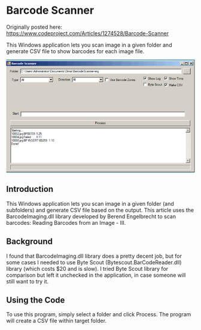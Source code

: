 # Barcode Scanner

Originally posted here: 
https://www.codeproject.com/Articles/1274528/Barcode-Scanner

This Windows application lets you scan image in a given folder and generate CSV file to show barcodes for each image file.

![](img/barcodescanner2.gif)

## Introduction
This Windows application lets you scan image in a given folder (and subfolders) and generate CSV file based on the output. This article uses the BarcodeImaging.dll library developed by Berend Engelbrecht to scan barcodes: Reading Barcodes from an Image - III.

## Background
I found that BarcodeImaging.dll library does a pretty decent job, but for some cases I needed to use Byte Scout (Bytescout.BarCodeReader.dll) library (which costs $20 and is slow). I tried Byte Scout library for comparison but left it unchecked in the application, in case someone will still want to try it.

## Using the Code
To use this program, simply select a folder and click Process. The program will create a CSV file within target folder.
